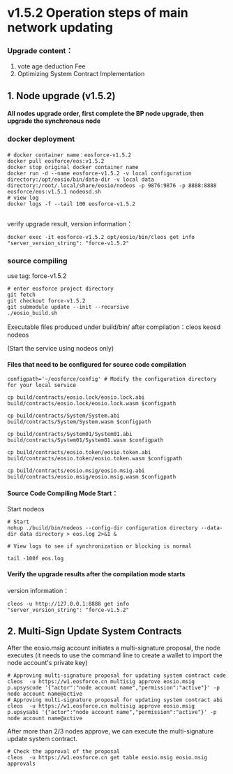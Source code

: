 # v1.5.2 Operation steps of main network updating


### Upgrade content：

1. vote age deduction Fee
2. Optimizing System Contract Implementation





## 1. Node upgrade (v1.5.2)

#### All nodes upgrade order, first complete the BP node upgrade, then upgrade the synchronous node


 

### docker deployment

```
# docker container name：eosforce-v1.5.2
docker pull eosforce/eos:v1.5.2
docker stop original docker container name
docker run -d --name eosforce-v1.5.2 -v local configuration directory:/opt/eosio/bin/data-dir -v local data directory:/root/.local/share/eosio/nodeos -p 9876:9876 -p 8888:8888 eosforce/eos:v1.5.1 nodeosd.sh
# view log
docker logs -f --tail 100 eosforce-v1.5.2
    
```
verify upgrade result, version information：
```shell
docker exec -it eosforce-v1.5.2 opt/eosio/bin/cleos get info
"server_version_string": "force-v1.5.2"
```

### source compiling 
use tag: force-v1.5.2

```shell
# enter eosforce project directory
git fetch
git checkout force-v1.5.2
git submodule update --init --recursive
./eosio_build.sh
```

Executable files produced under build/bin/ after compilation：cleos  keosd  nodeos

(Start the service using nodeos only)

#### Files that need to be configured for source code compilation
```shell
configpath='~/eosforce/config' # Modify the configuration directory for your local service

cp build/contracts/eosio.lock/eosio.lock.abi  build/contracts/eosio.lock/eosio.lock.wasm $configpath

cp build/contracts/System/System.abi build/contracts/System/System.wasm $configpath

cp build/contracts/System01/System01.abi build/contracts/System01/System01.wasm $configpath

cp build/contracts/eosio.token/eosio.token.abi build/contracts/eosio.token/eosio.token.wasm $configpath

cp build/contracts/eosio.msig/eosio.msig.abi build/contracts/eosio.msig/eosio.msig.wasm $configpath
```

#### Source Code Compiling Mode Start：
Start nodeos

```shell
# Start
nohup ./build/bin/nodeos --config-dir configuration directory --data-dir data directory > eos.log 2>&1 &

# View logs to see if synchronization or blocking is normal

tail -100f eos.log
```

#### Verify the upgrade results after the compilation mode starts
version information：


```shell
cleos -u http://127.0.0.1:8888 get info
"server_version_string": "force-v1.5.2"
```


## 2. Multi-Sign Update System Contracts

After the eosio.msig account initiates a multi-signature proposal, the node executes (it needs to use the command line to create a wallet to import the node account's private key)

```shell
# Approving multi-signature proposal for updating system contract code
cleos  -u https://w1.eosforce.cn multisig approve eosio.msig p.upsyscode '{"actor":"node account name","permission":"active"}' -p node account name@active
# Approving multi-signature proposal for updating system contract abi
cleos  -u https://w1.eosforce.cn multisig approve eosio.msig p.upsysabi '{"actor":"node account name","permission":"active"}' -p node account name@active
```

After more than 2/3 nodes approve, we can execute the multi-signature update system contract.

```shell
# Check the approval of the proposal
cleos  -u https://w1.eosforce.cn get table eosio.msig eosio.msig approvals
```